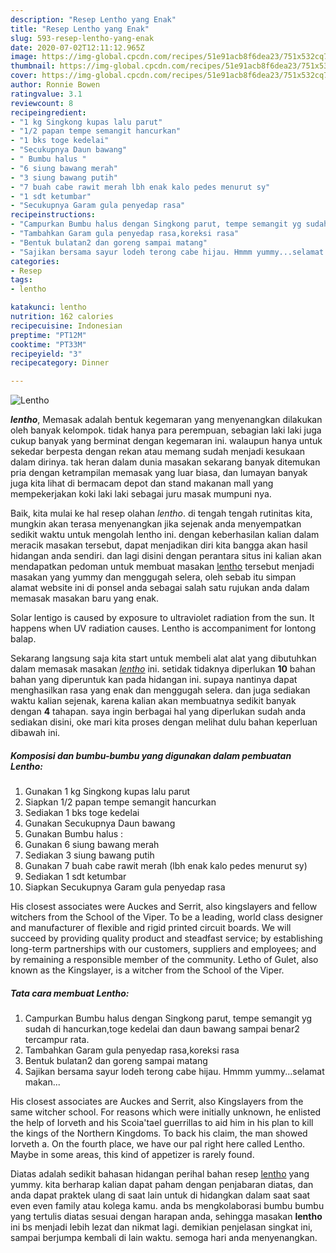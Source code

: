 ```yaml
---
description: "Resep Lentho yang Enak"
title: "Resep Lentho yang Enak"
slug: 593-resep-lentho-yang-enak
date: 2020-07-02T12:11:12.965Z
image: https://img-global.cpcdn.com/recipes/51e91acb8f6dea23/751x532cq70/lentho-foto-resep-utama.jpg
thumbnail: https://img-global.cpcdn.com/recipes/51e91acb8f6dea23/751x532cq70/lentho-foto-resep-utama.jpg
cover: https://img-global.cpcdn.com/recipes/51e91acb8f6dea23/751x532cq70/lentho-foto-resep-utama.jpg
author: Ronnie Bowen
ratingvalue: 3.1
reviewcount: 8
recipeingredient:
- "1 kg Singkong kupas lalu parut"
- "1/2 papan tempe semangit hancurkan"
- "1 bks toge kedelai"
- "Secukupnya Daun bawang"
- " Bumbu halus "
- "6 siung bawang merah"
- "3 siung bawang putih"
- "7 buah cabe rawit merah lbh enak kalo pedes menurut sy"
- "1 sdt ketumbar"
- "Secukupnya Garam gula penyedap rasa"
recipeinstructions:
- "Campurkan Bumbu halus dengan Singkong parut, tempe semangit yg sudah di hancurkan,toge kedelai dan daun bawang sampai benar2 tercampur rata."
- "Tambahkan Garam gula penyedap rasa,koreksi rasa"
- "Bentuk bulatan2 dan goreng sampai matang"
- "Sajikan bersama sayur lodeh terong cabe hijau. Hmmm yummy...selamat makan..."
categories:
- Resep
tags:
- lentho

katakunci: lentho 
nutrition: 162 calories
recipecuisine: Indonesian
preptime: "PT12M"
cooktime: "PT33M"
recipeyield: "3"
recipecategory: Dinner

---
```



![Lentho](https://img-global.cpcdn.com/recipes/51e91acb8f6dea23/751x532cq70/lentho-foto-resep-utama.jpg)

<b><i>lentho</i></b>, Memasak adalah bentuk kegemaran yang menyenangkan dilakukan oleh banyak kelompok. tidak hanya para perempuan, sebagian laki laki juga cukup banyak yang berminat dengan kegemaran ini. walaupun hanya untuk sekedar berpesta dengan rekan atau memang sudah menjadi kesukaan dalam dirinya. tak heran dalam dunia masakan sekarang banyak ditemukan pria dengan ketrampilan memasak yang luar biasa, dan lumayan banyak juga kita lihat di bermacam depot dan stand makanan mall yang mempekerjakan koki laki laki sebagai juru masak mumpuni nya.

Baik, kita mulai ke hal resep olahan <i>lentho</i>. di tengah tengah rutinitas kita, mungkin akan terasa menyenangkan jika sejenak anda menyempatkan sedikit waktu untuk mengolah lentho ini. dengan keberhasilan kalian dalam meracik masakan tersebut, dapat menjadikan diri kita bangga akan hasil hidangan anda sendiri. dan lagi disini dengan perantara situs ini kalian akan mendapatkan pedoman untuk membuat masakan <u>lentho</u> tersebut menjadi masakan yang yummy dan menggugah selera, oleh sebab itu simpan alamat website ini di ponsel anda sebagai salah satu rujukan anda dalam memasak masakan baru yang enak.

Solar lentigo is caused by exposure to ultraviolet radiation from the sun. It happens when UV radiation causes. Lentho is accompaniment for lontong balap.


Sekarang langsung saja kita start untuk membeli alat alat yang dibutuhkan dalam memasak masakan <u><i>lentho</i></u> ini. setidak tidaknya diperlukan <b>10</b> bahan bahan yang diperuntuk kan pada hidangan ini. supaya nantinya dapat menghasilkan rasa yang enak dan menggugah selera. dan juga sediakan waktu kalian sejenak, karena kalian akan membuatnya sedikit banyak dengan <b>4</b> tahapan. saya ingin berbagai hal yang diperlukan sudah anda sediakan disini, oke mari kita proses dengan melihat dulu bahan keperluan dibawah ini.

<!--inarticleads1-->

##### Komposisi dan bumbu-bumbu yang digunakan dalam pembuatan Lentho:

1. Gunakan 1 kg Singkong kupas lalu parut
1. Siapkan 1/2 papan tempe semangit hancurkan
1. Sediakan 1 bks toge kedelai
1. Gunakan Secukupnya Daun bawang
1. Gunakan  Bumbu halus :
1. Gunakan 6 siung bawang merah
1. Sediakan 3 siung bawang putih
1. Gunakan 7 buah cabe rawit merah (lbh enak kalo pedes menurut sy)
1. Sediakan 1 sdt ketumbar
1. Siapkan Secukupnya Garam gula penyedap rasa


His closest associates were Auckes and Serrit, also kingslayers and fellow witchers from the School of the Viper. To be a leading, world class designer and manufacturer of flexible and rigid printed circuit boards. We will succeed by providing quality product and steadfast service; by establishing long-term partnerships with our customers, suppliers and employees; and by remaining a responsible member of the community. Letho of Gulet, also known as the Kingslayer, is a witcher from the School of the Viper. 

<!--inarticleads2-->

##### Tata cara membuat Lentho:

1. Campurkan Bumbu halus dengan Singkong parut, tempe semangit yg sudah di hancurkan,toge kedelai dan daun bawang sampai benar2 tercampur rata.
1. Tambahkan Garam gula penyedap rasa,koreksi rasa
1. Bentuk bulatan2 dan goreng sampai matang
1. Sajikan bersama sayur lodeh terong cabe hijau. Hmmm yummy...selamat makan...


His closest associates are Auckes and Serrit, also Kingslayers from the same witcher school. For reasons which were initially unknown, he enlisted the help of Iorveth and his Scoia&#39;tael guerrillas to aid him in his plan to kill the kings of the Northern Kingdoms. To back his claim, the man showed Iorveth a. On the fourth place, we have our pal right here called Lentho. Maybe in some areas, this kind of appetizer is rarely found. 

Diatas adalah sedikit bahasan hidangan perihal bahan resep <u>lentho</u> yang yummy. kita berharap kalian dapat paham dengan penjabaran diatas, dan anda dapat praktek ulang di saat lain untuk di hidangkan dalam saat saat even even family atau kolega kamu. anda bs mengkolaborasi bumbu bumbu yang tertulis diatas sesuai dengan harapan anda, sehingga masakan <b>lentho</b> ini bs menjadi lebih lezat dan nikmat lagi. demikian penjelasan singkat ini, sampai berjumpa kembali di lain waktu. semoga hari anda menyenangkan.

